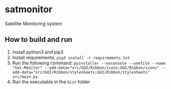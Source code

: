 # satmonitor
Satellite Monitoring system

## How to build and run
1. Install python3 and pip3
2. Install requirements: `pip3 install -r requirements.txt`
3. Run the following command: `pyinstaller --noconsole --onefile --name "Sat-Monitor" --add-data="src/GUI/Ribbon/icons;GUI/Ribbon/icons" --add-data="src/GUI/Ribbon/stylesheets;GUI/Ribbon/stylesheets" src/main.py`
4. Run the executable in the `dist` folder